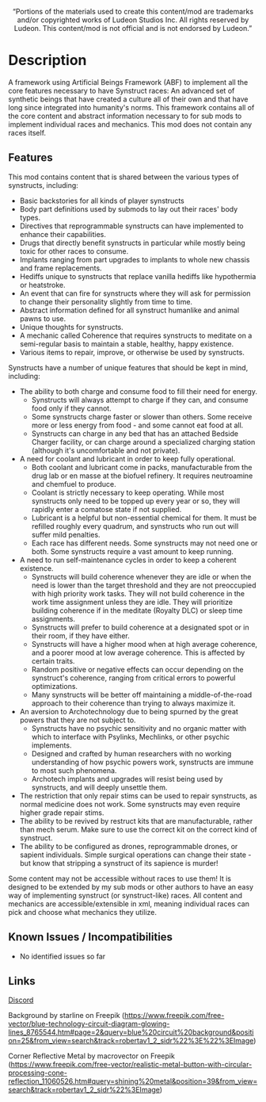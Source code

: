 <p align="center">
	“Portions of the materials used to create this content/mod are trademarks and/or copyrighted works of Ludeon Studios Inc. All rights reserved by Ludeon. This content/mod is not official and is not endorsed by Ludeon.”
</p>

# Description
A framework using Artificial Beings Framework (ABF) to implement all the core features necessary to have Synstruct races: An advanced set of synthetic beings that have created a culture all of their own and that have long since integrated into humanity's norms. This framework contains all of the core content and abstract information necessary to for sub mods to implement individual races and mechanics. This mod does not contain any races itself.


## Features
This mod contains content that is shared between the various types of synstructs, including:
* Basic backstories for all kinds of player synstructs
* Body part definitions used by submods to lay out their races' body types.
* Directives that reprogrammable synstructs can have implemented to enhance their capabilities.
* Drugs that directly benefit synstructs in particular while mostly being toxic for other races to consume.
* Implants ranging from part upgrades to implants to whole new chassis and frame replacements.
* Hediffs unique to synstructs that replace vanilla hediffs like hypothermia or heatstroke.
* An event that can fire for synstructs where they will ask for permission to change their personality slightly from time to time.
* Abstract information defined for all synstruct humanlike and animal pawns to use.
* Unique thoughts for synstructs.
* A mechanic called Coherence that requires synstructs to meditate on a semi-regular basis to maintain a stable, healthy, happy existence.
* Various items to repair, improve, or otherwise be used by synstructs.


Synstructs have a number of unique features that should be kept in mind, including:
* The ability to both charge and consume food to fill their need for energy.
    * Synstructs will always attempt to charge if they can, and consume food only if they cannot.
    * Some synstructs charge faster or slower than others. Some receive more or less energy from food - and some cannot eat food at all.
    * Synstructs can charge in any bed that has an attached Bedside Charger facility, or can charge around a specialized charging station (although it's uncomfortable and not private).
* A need for coolant and lubricant in order to keep fully operational.
    * Both coolant and lubricant come in packs, manufacturable from the drug lab or en masse at the biofuel refinery. It requires neutroamine and chemfuel to produce.
    * Coolant is strictly necessary to keep operating. While most synstructs only need to be topped up every year or so, they will rapidly enter a comatose state if not supplied.
    * Lubricant is a helpful but non-essential chemical for them. It must be refilled roughly every quadrum, and synstructs who run out will suffer mild penalties.
    * Each race has different needs. Some synstructs may not need one or both. Some synstructs require a vast amount to keep running.
* A need to run self-maintenance cycles in order to keep a coherent existence.
    * Synstructs will build coherence whenever they are idle or when the need is lower than the target threshold and they are not preoccupied with high priority work tasks. They will not build coherence in the work time assignment unless they are idle. They will prioritize building coherence if in the meditate (Royalty DLC) or sleep time assignments.
    * Synstructs will prefer to build coherence at a designated spot or in their room, if they have either.
    * Synstructs will have a higher mood when at high average coherence, and a poorer mood at low average coherence. This is affected by certain traits.
    * Random positive or negative effects can occur depending on the synstruct's coherence, ranging from critical errors to powerful optimizations.
    * Many synstructs will be better off maintaining a middle-of-the-road approach to their coherence than trying to always maximize it.
* An aversion to Archotechnology due to being spurned by the great powers that they are not subject to.
    * Synstructs have no psychic sensitivity and no organic matter with which to interface with Psylinks, Mechlinks, or other psychic implements.
    * Designed and crafted by human researchers with no working understanding of how psychic powers work, synstructs are immune to most such phenomena.
    * Archotech implants and upgrades will resist being used by synstructs, and will deeply unsettle them.
* The restriction that only repair stims can be used to repair synstructs, as normal medicine does not work. Some synstructs may even require higher grade repair stims.
* The ability to be revived by restruct kits that are manufacturable, rather than mech serum. Make sure to use the correct kit on the correct kind of synstruct.
* The ability to be configured as drones, reprogrammable drones, or sapient individuals. Simple surgical operations can change their state - but know that stripping a synstruct of its sapience is murder!

Some content may not be accessible without races to use them! It is designed to be extended by my sub mods or other authors to have an easy way of implementing synstruct (or synstruct-like) races. All content and mechanics are accessible/extensible in xml, meaning individual races can pick and choose what mechanics they utilize.


## Known Issues / Incompatibilities
* No identified issues so far


## Links
[Discord](https://discord.gg/udNCpbkABT)

Background by starline on Freepik
(https://www.freepik.com/free-vector/blue-technology-circuit-diagram-glowing-lines_8765544.htm#page=2&query=blue%20circuit%20background&position=25&from_view=search&track=robertav1_2_sidr%22%3E%22%3EImage)

Corner Reflective Metal by macrovector on Freepik
(https://www.freepik.com/free-vector/realistic-metal-button-with-circular-processing-cone-reflection_11060526.htm#query=shining%20metal&position=39&from_view=search&track=robertav1_2_sidr%22%3EImage)